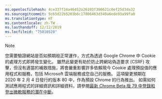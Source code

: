```yaml
---
ms.openlocfilehash: 4ce337f34a46452a26193f386621c0ef25d3da32
ms.sourcegitcommit: 5c65d22b5203b0c17806463d349a6ede93a99fa0
ms.translationtype: HT
ms.contentlocale: zh-TW
ms.lasthandoff: 12/12/2019
ms.locfileid: "75010528"
---
```

> [!NOTE] 
> 您需要驗證網站是否如預期般正常運作，方式為透過 Google Chrome 中 Cookie 的處理方式即將發生變化。 雖然此變更有助於防止跨網站偽造要求 (CSRF) 攻擊，但沒有適當的補救措施，將會嚴重影響許多依賴現今 Cookie 處理預設值的應用程式和服務，包括 Microsoft 雲端服務或您自己的服務。 這項變更預期在 2020 年 2 月 4 日發行的版本 80 中，作為預設 Chrome 的行為推出。 如需如何測試應用程式的詳細資訊和詳細資料，請參閱[最新 Chrome Beta 版 79 中登錄和登出微軟服務的潛在中斷](https://support.microsoft.com/help/4522904/potential-disruption-to-customer-websites-in-latest-chrome)。